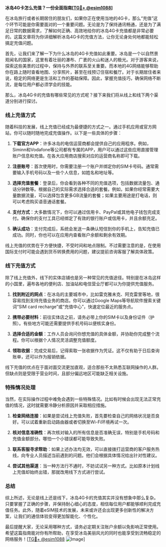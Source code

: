 **冰岛4G卡怎么充值？一份全面指南[[TG💪+ @esim1088](https://t.me/s/esim1088)]**

在冰岛旅行或者长期居住的朋友们，如果你正在使用当地的4G卡，那么“充值”这个环节可能是你需要面对的一个重要问题。无论是为了保持通讯畅通，还是为了满足日常的数据需求，了解如何正确、高效地给你的冰岛4G卡充值都是非常必要的。这篇文章将为你详细解析冰岛4G卡的充值方法，让你无论身处何地都能轻松搞定充值问题。

首先，让我们来了解一下为什么冰岛的4G卡充值如此重要。冰岛是一个以自然景观闻名的国家，这里有着壮丽的瀑布、广袤的火山和迷人的极光。对于游客来说，探索这些美景的过程中，保持与外界的联系至关重要。而本地的4G网络能够帮助你在路上随时查看地图、分享照片，甚至在线预订住宿和餐厅。对于长期居住者来说，稳定的网络更是生活和工作的基础保障。因此，掌握充值技巧，确保网络不断流，是每位用户都必须学会的技能。

那么，冰岛4G卡的充值有哪些常见的方式呢？接下来我们将从线上和线下两个渠道分别进行探讨。

### 线上充值方式

随着科技的发展，线上充值已经成为最便捷的方式之一。通过手机应用或官方网站，你可以随时随地完成充值操作。以下是一些具体的步骤：

1. **下载官方APP**：许多冰岛的电信运营商都会提供自己的应用程序。例如，Siminn和Vodafone等公司都有专属的APP，用户可以通过这些应用直接管理账户信息和充值。在各大应用商店搜索对应的运营商名称即可下载。

2. **注册账号**：首次使用时，你需要注册一个账户并绑定你的SIM卡号码。通常需要输入手机号码以及一些个人信息，如姓名和地址等。

3. **选择充值套餐**：登录后，你会看到各种不同的充值选项，包括数据流量包、通话分钟数等。根据自己的实际需求选择合适的套餐。例如，如果你经常需要大量数据流量，可以选择包含更多GB流量的套餐；如果主要用途是打电话，则可以考虑购买语音通话套餐。

4. **支付方式**：大多数情况下，你可以通过信用卡、PayPal或其他电子钱包完成支付。确保你的支付工具已经绑定了有效的银行账户或信用卡，并且余额充足。

5. **确认成功**：支付完成后，系统会发送一条确认短信到你的手机上，告知充值已成功。同时，你也可以在应用内查看账户余额和剩余有效期。

线上充值的优势在于方便快捷，不受时间和地点限制。不过需要注意的是，在使用国际支付时可能会遇到货币转换费用的问题，建议提前咨询客服了解具体政策。

### 线下充值方式

除了线上充值外，线下的实体店铺也是另一种常见的充值途径。特别是在冰岛这样的小国里，遍布各地的便利店、加油站和电信营业厅都可以为你提供充值服务。

1. **找到附近的网点**：在冰岛的主要城市中，比如雷克雅未克、阿克雷里等地，很容易找到支持充值业务的商店。你可以通过Google Maps等导航软件搜索关键词“SIM card recharge”或“充值中心”，快速定位最近的服务点。

2. **携带必要材料**：前往实体店之前，请务必带上你的SIM卡以及身份证件（护照）。有些地方可能还需要提供手机号码以便核实身份。

3. **选择合适的金额**：工作人员会询问你想充值的具体金额，并协助你完成整个流程。你可以根据个人情况灵活调整充值额度。

4. **领取收据**：完成交易后，记得索取一张收据作为凭证。这不仅有助于日后查询账单，还可以作为报销依据。

线下充值的优点在于面对面交流更加直观，适合那些不太熟悉互联网操作的人群。但缺点则是受限于营业时间，且部分偏远地区可能缺乏相关设施。

### 特殊情况处理

当然，在实际操作过程中难免会遇到一些特殊情况。比如有时候会出现无法正常充值的情况，这时就需要冷静分析原因并采取相应措施。

1. **检查网络连接**：如果是尝试线上充值失败，首先要检查自己的网络状况是否良好。可以试着重新启动路由器或者切换至Wi-Fi环境再试一次。

2. **核对信息准确性**：再次核对输入的所有信息是否准确无误，特别是手机号码和充值金额部分。哪怕一个小错误都可能导致失败。

3. **联系客服寻求帮助**：如果上述办法均无效，可以直接拨打运营商的客户服务热线，向专业人员描述当前遇到的问题。他们会根据具体情况给出针对性建议。

4. **尝试其他渠道**：当一种方法行不通时，不妨试试另一种方式。比如原本计划线上充值却始终出错，那就改用线下方式进行尝试。

### 总结

综上所述，无论是线上还是线下，冰岛4G卡的充值其实并没有想象中那么复杂。只要掌握了正确的步骤，并保持耐心细心的态度，相信每位用户都能够顺利完成充值任务。此外，随着eSIM技术的发展，未来或许还会出现更多创新性的解决方案，让我们的通信体验变得更加智能化、个性化。

最后提醒大家，无论采用哪种方式，请务必定期关注账户余额以免影响正常使用。希望这篇指南能对你有所帮助，在享受冰岛美丽风光的同时也能享受到流畅稳定的网络服务！[[TG💪+ @esim1088](https://t.me/s/esim1088) ![Image](https://i.postimg.cc/4NQfJmqS/Snipaste-2025-05-13-00-14-12.png)]
